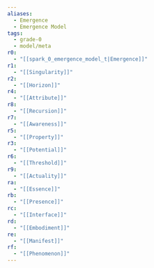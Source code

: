 ```yaml
---
aliases:
  - Emergence
  - Emergence Model
tags:
  - grade-0
  - model/meta
r0:
  - "[[spark_0_emergence_model_t|Emergence]]"
r1:
  - "[[Singularity]]"
r2:
  - "[[Horizon]]"
r4:
  - "[[Attribute]]"
r8:
  - "[[Recursion]]"
r7:
  - "[[Awareness]]"
r5:
  - "[[Property]]"
r3:
  - "[[Potential]]"
r6:
  - "[[Threshold]]"
r9:
  - "[[Actuality]]"
ra:
  - "[[Essence]]"
rb:
  - "[[Presence]]"
rc:
  - "[[Interface]]"
rd:
  - "[[Embodiment]]"
re:
  - "[[Manifest]]"
rf:
  - "[[Phenomenon]]"
---
```

